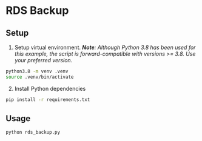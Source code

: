 # RDS Backup

## Setup

1. Setup virtual environment. _**Note**: Although Python 3.8 has been used for this example, the script is forward-compatible with versions >= 3.8. Use your preferred version._

```sh
python3.8 -m venv .venv
source .venv/bin/activate
```

2. Install Python dependencies

```sh
pip install -r requirements.txt
```

## Usage

```sh
python rds_backup.py
```
